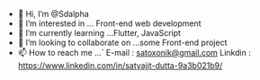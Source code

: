- 👋 Hi, I’m @Sdalpha
- 👀 I’m interested in ... Front-end web development
- 🌱 I’m currently learning ...Flutter, JavaScript
- 💞️ I’m looking to collaborate on ...some Front-end project
- 📫 How to reach me ...`
E-mail : satoxonik@gmail.com
Linkdin : https://www.linkedin.com/in/satyajit-dutta-9a3b021b9/

<!---
Sdalpha/Sdalpha is a ✨ special ✨ repository because its `README.md` (this file) appears on your GitHub profile.
You can click the Preview link to take a look at your changes.
--->
